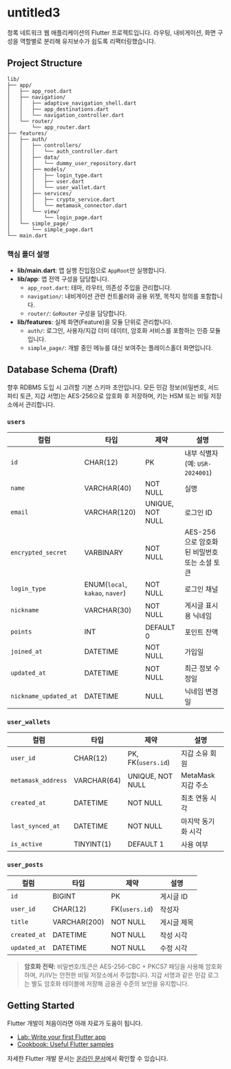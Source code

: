 # untitled3

청록 네트워크 웹 애플리케이션의 Flutter 프로젝트입니다. 라우팅, 내비게이션, 화면 구성을 역할별로 분리해 유지보수가 쉽도록 리팩터링했습니다.

## Project Structure

```
lib/
├── app/
│   ├── app_root.dart
│   ├── navigation/
│   │   ├── adaptive_navigation_shell.dart
│   │   ├── app_destinations.dart
│   │   └── navigation_controller.dart
│   └── router/
│       └── app_router.dart
├── features/
│   ├── auth/
│   │   ├── controllers/
│   │   │   └── auth_controller.dart
│   │   ├── data/
│   │   │   └── dummy_user_repository.dart
│   │   ├── models/
│   │   │   ├── login_type.dart
│   │   │   ├── user.dart
│   │   │   └── user_wallet.dart
│   │   ├── services/
│   │   │   ├── crypto_service.dart
│   │   │   └── metamask_connector.dart
│   │   └── view/
│   │       └── login_page.dart
│   └── simple_page/
│       └── simple_page.dart
└── main.dart
```

### 핵심 폴더 설명

- **lib/main.dart**: 앱 실행 진입점으로 `AppRoot`만 실행합니다.
- **lib/app**: 앱 전역 구성을 담당합니다.
  - `app_root.dart`: 테마, 라우터, 의존성 주입을 관리합니다.
  - `navigation/`: 내비게이션 관련 컨트롤러와 공용 위젯, 목적지 정의를 포함합니다.
  - `router/`: `GoRouter` 구성을 담당합니다.
- **lib/features**: 실제 화면(Feature)을 모듈 단위로 관리합니다.
  - `auth/`: 로그인, 사용자/지갑 더미 데이터, 암호화 서비스를 포함하는 인증 모듈입니다.
  - `simple_page/`: 개발 중인 메뉴를 대신 보여주는 플레이스홀더 화면입니다.

## Database Schema (Draft)

향후 RDBMS 도입 시 고려할 기본 스키마 초안입니다. 모든 민감 정보(비밀번호, 서드파티 토큰, 지갑 서명)는 AES-256으로 암호화 후 저장하며, 키는 HSM 또는 비밀 저장소에서 관리합니다.

### `users`

| 컬럼 | 타입 | 제약 | 설명 |
| --- | --- | --- | --- |
| `id` | CHAR(12) | PK | 내부 식별자 (예: `USR-2024001`) |
| `name` | VARCHAR(40) | NOT NULL | 실명 |
| `email` | VARCHAR(120) | UNIQUE, NOT NULL | 로그인 ID |
| `encrypted_secret` | VARBINARY | NOT NULL | AES-256으로 암호화된 비밀번호 또는 소셜 토큰 |
| `login_type` | ENUM(`local`, `kakao`, `naver`) | NOT NULL | 로그인 채널 |
| `nickname` | VARCHAR(30) | NOT NULL | 게시글 표시용 닉네임 |
| `points` | INT | DEFAULT 0 | 포인트 잔액 |
| `joined_at` | DATETIME | NOT NULL | 가입일 |
| `updated_at` | DATETIME | NOT NULL | 최근 정보 수정일 |
| `nickname_updated_at` | DATETIME | NULL | 닉네임 변경일 |

### `user_wallets`

| 컬럼 | 타입 | 제약 | 설명 |
| --- | --- | --- | --- |
| `user_id` | CHAR(12) | PK, FK(`users.id`) | 지갑 소유 회원 |
| `metamask_address` | VARCHAR(64) | UNIQUE, NOT NULL | MetaMask 지갑 주소 |
| `created_at` | DATETIME | NOT NULL | 최초 연동 시각 |
| `last_synced_at` | DATETIME | NOT NULL | 마지막 동기화 시각 |
| `is_active` | TINYINT(1) | DEFAULT 1 | 사용 여부 |

### `user_posts`

| 컬럼 | 타입 | 제약 | 설명 |
| --- | --- | --- | --- |
| `id` | BIGINT | PK | 게시글 ID |
| `user_id` | CHAR(12) | FK(`users.id`) | 작성자 |
| `title` | VARCHAR(200) | NOT NULL | 게시글 제목 |
| `created_at` | DATETIME | NOT NULL | 작성 시각 |
| `updated_at` | DATETIME | NOT NULL | 수정 시각 |

> **암호화 전략:** 비밀번호/토큰은 AES-256-CBC + PKCS7 패딩을 사용해 암호화하며, 키/IV는 안전한 비밀 저장소에서 주입합니다. 지갑 서명과 같은 민감 로그는 별도 암호화 테이블에 저장해 금융권 수준의 보안을 유지합니다.

## Getting Started

Flutter 개발이 처음이라면 아래 자료가 도움이 됩니다.

- [Lab: Write your first Flutter app](https://docs.flutter.dev/get-started/codelab)
- [Cookbook: Useful Flutter samples](https://docs.flutter.dev/cookbook)

자세한 Flutter 개발 문서는 [온라인 문서](https://docs.flutter.dev/)에서 확인할 수 있습니다.
